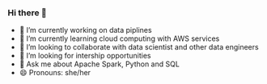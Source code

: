 ### Hi there 👋


- 🔭 I’m currently working on data piplines
- 🌱 I’m currently learning cloud computing with AWS services
- 👯 I’m looking to collaborate with data scientist and other data engineers
- 🤔 I’m looking for intership opportunities
- 💬 Ask me about Apache Spark, Python and SQL
- 😄 Pronouns: she/her

<!--
**FavourApeh/FavourApeh** is a ✨ _special_ ✨ repository because its `README.md` (this file) appears on your GitHub profile.

Here are some ideas to get you started:


-->
